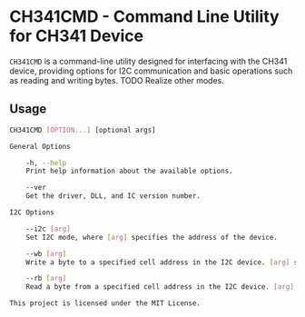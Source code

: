 # CH341CMD - Command Line Utility for CH341 Device

`CH341CMD` is a command-line utility designed for interfacing with the CH341 device, providing options for I2C communication and basic operations such as reading and writing bytes.
TODO Realize other modes.

## Usage

```bash
CH341CMD [OPTION...] [optional args]

General Options

    -h, --help
    Print help information about the available options.

    --ver
    Get the driver, DLL, and IC version number.

I2C Options

    --i2c [arg]
    Set I2C mode, where [arg] specifies the address of the device.

    --wb [arg]
    Write a byte to a specified cell address in the I2C device. [arg] should be the cell address.

    --rb [arg]
    Read a byte from a specified cell address in the I2C device. [arg] should be the cell address.

This project is licensed under the MIT License.
